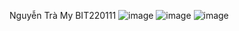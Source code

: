 Nguyễn Trà My
BIT220111
![image](https://github.com/user-attachments/assets/08bb7cb6-5f1a-4266-b2d6-9a067e185374)
![image](https://github.com/user-attachments/assets/b1f9f5c8-1eec-4ceb-a06e-2a958ffb721e)
![image](https://github.com/user-attachments/assets/87c07ea0-2cd5-4883-bb47-1ea79b2a1313)


